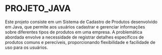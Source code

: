 # PROJETO_JAVA
Este projeto consiste em um Sistema de Cadastro de Produtos desenvolvido em Java, que permite aos usuários cadastrar e gerenciar informações sobre diferentes tipos de produtos em uma empresa. A problemática abordada envolve a necessidade de registrar detalhes específicos de produtos comuns e perecíveis, proporcionando flexibilidade e facilidade de uso para os usuários.
